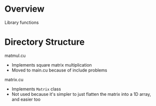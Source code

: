 # Overview
Library functions

# Directory Structure
matmul.cu
- Implements square matrix multiplication
- Moved to main.cu because of include problems

matrix.cu
- Implements `Matrix` class
- Not used because it's simpler to just flatten the matrix into a 1D array, and easier too